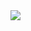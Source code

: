 <image src="https://media3.giphy.com/media/v1.Y2lkPTc5MGI3NjExdXloNmVuNTM0N2U3Y3BhZHBudmlkbTRuNTdia2Yybmp3ejA5dTlsaSZlcD12MV9pbnRlcm5hbF9naWZfYnlfaWQmY3Q9Zw/MT5UUV1d4CXE2A37Dg/giphy.webp" />
